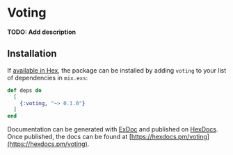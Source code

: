 # Voting

**TODO: Add description**

## Installation

If [available in Hex](https://hex.pm/docs/publish), the package can be installed
by adding `voting` to your list of dependencies in `mix.exs`:

```elixir
def deps do
  [
    {:voting, "~> 0.1.0"}
  ]
end
```

Documentation can be generated with [ExDoc](https://github.com/elixir-lang/ex_doc)
and published on [HexDocs](https://hexdocs.pm). Once published, the docs can
be found at [https://hexdocs.pm/voting](https://hexdocs.pm/voting).


